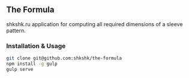 ## The Formula

shkshk.ru application for computing all required dimensions of a sleeve pattern.

### Installation & Usage

```bash
git clone git@github.com:shkshk/the-formula
npm install -g gulp
gulp serve
```
